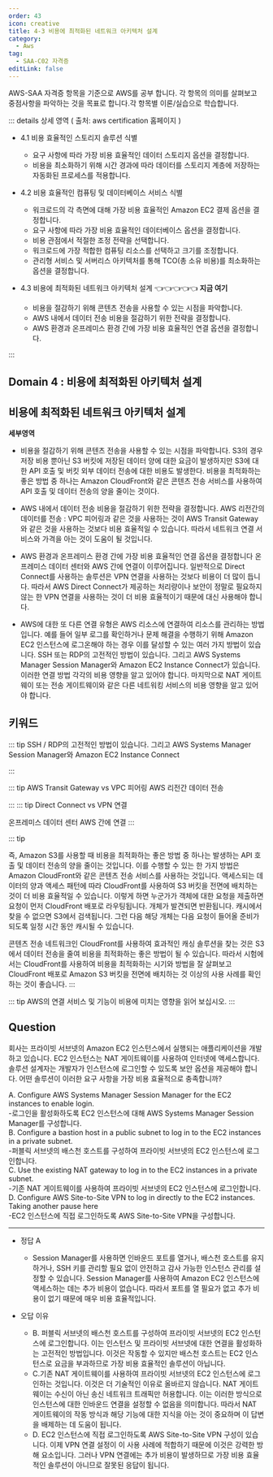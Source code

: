 ```yaml
---
order: 43
icon: creative
title: 4-3 비용에 최적화된 네트워크 아키텍처 설계
category: 
  - Aws
tag: 
  - SAA-C02 자격증
editLink: false
---
```


AWS-SAA 자격증 항목을 기준으로 AWS를 공부 합니다. 각 항목의 의미를 살펴보고 중점사항을 파악하는 것을 목표로 합니다.각 항목별 이론/실습으로 학습합니다.

::: details 상세 영역 ( 출처: aws certification 홈페이지 )

* 4.1 비용 효율적인 스토리지 솔루션 식별 
  * 요구 사항에 따라 가장 비용 효율적인 데이터 스토리지 옵션을 결정합니다.
  * 비용을 최소화하기 위해 시간 경과에 따라 데이터를 스토리지 계층에 저장하는 자동화된
프로세스를 적용합니다.

* 4.2 비용 효율적인 컴퓨팅 및 데이터베이스 서비스 식별
  * 워크로드의 각 측면에 대해 가장 비용 효율적인 Amazon EC2 결제 옵션을 결정합니다.
  * 요구 사항에 따라 가장 비용 효율적인 데이터베이스 옵션을 결정합니다.
  * 비용 관점에서 적절한 조정 전략을 선택합니다.
  * 워크로드에 가장 적합한 컴퓨팅 리소스를 선택하고 크기를 조정합니다.
  * 관리형 서비스 및 서버리스 아키텍처를 통해 TCO(총 소유 비용)를 최소화하는 옵션을
결정합니다.

* 4.3 비용에 최적화된 네트워크 아키텍처 설계 👈👈👈👈👈 **지금 여기**
  * 비용을 절감하기 위해 콘텐츠 전송을 사용할 수 있는 시점을 파악합니다.
  * AWS 내에서 데이터 전송 비용을 절감하기 위한 전략을 결정합니다.
  * AWS 환경과 온프레미스 환경 간에 가장 비용 효율적인 연결 옵션을 결정합니다.

:::


## Domain 4 : 비용에 최적화된 아키텍처 설계
## 비용에 최적화된 네트워크 아키텍처 설계

**세부영역**

- 비용을 절감하기 위해 콘텐츠 전송을 사용할 수 있는 시점을 파악합니다.
   S3의 경우 저장 비용 뿐아닌 S3 버킷에 저장된 데이터 양에 대한 요금이 발생하지만 S3에 대한 API 호출 및 버킷 외부 데이터 전송에 대한 비용도 발생한다. 비용을 최적화하는 좋은 방법 중 하나는  Amazon CloudFront와 같은 콘텐츠 전송 서비스를 사용하여 API 호출 및 데이터 전송의 양을 줄이는 것이다.


- AWS 내에서 데이터 전송 비용을 절감하기 위한 전략을 결정합니다. 
    AWS 리전간의 데이터를 전송 :  VPC 피어링과 같은 것을 사용하는 것이 AWS Transit Gateway와 같은 것을 사용하는 것보다 비용 효율적일 수 있습니다. 따라서 네트워크 연결 서비스와 가격을 아는 것이 도움이 될 것입니다.


- AWS 환경과 온프레미스 환경 간에 가장 비용 효율적인 연결 옵션을 결정합니다
  온프레미스 데이터 센터와 AWS 간에 연결이 이루어집니다. 일반적으로 Direct Connect를 사용하는 솔루션은 VPN 연결을 사용하는 것보다 비용이 더 많이 듭니다. 따라서 AWS Direct Connect가 제공하는 처리량이나 보안이 정말로 필요하지 않는 한 VPN 연결을 사용하는 것이 더 비용 효율적이기 때문에 대신 사용해야 합니다.

*  AWS에 대한 또 다른 연결 유형은 AWS 리소스에 연결하여 리소스를 관리하는 방법입니다. 
  예를 들어 일부 로그를 확인하거나 문제 해결을 수행하기 위해 Amazon EC2 인스턴스에 로그온해야 하는 경우 이를 달성할 수 있는 여러 가지 방법이 있습니다. SSH 또는 RDP의 고전적인 방법이 있습니다. 그리고 AWS Systems Manager Session Manager와 Amazon EC2 Instance Connect가 있습니다. 이러한 연결 방법 각각의 비용 영향을 알고 있어야 합니다. 마지막으로 NAT 게이트웨이 또는 전송 게이트웨이와 같은 다른 네트워킹 서비스의 비용 영향을 알고 있어야 합니다.

## 키워드
::: tip  SSH / RDP의 고전적인 방법이 있습니다. 그리고 AWS Systems Manager Session Manager와 Amazon EC2 Instance Connect

:::

::: tip AWS Transit Gateway vs VPC 피어링
AWS 리전간 데이터 전송 

:::
::: tip Direct Connect vs VPN 연결

온프레미스 데이터 센터  AWS 간에 연결
:::


::: tip

즉, Amazon S3를 사용할 때 비용을 최적화하는 좋은 방법 중 하나는 발생하는 API 호출 및 데이터 전송의 양을 줄이는 것입니다. 이를 수행할 수 있는 한 가지 방법은 Amazon CloudFront와 같은 콘텐츠 전송 서비스를 사용하는 것입니다. 액세스되는 데이터의 양과 액세스 패턴에 따라 CloudFront를 사용하여 S3 버킷을 전면에 배치하는 것이 더 비용 효율적일 수 있습니다. 이렇게 하면 누군가가 객체에 대한 요청을 제출하면 요청이 먼저 CloudFront 배포로 라우팅됩니다. 개체가 발견되면 반환됩니다. 캐시에서 찾을 수 없으면 S3에서 검색됩니다. 그런 다음 해당 개체는 다음 요청이 들어올 준비가 되도록 일정 시간 동안 캐시될 수 있습니다.

콘텐츠 전송 네트워크인 CloudFront를 사용하여 효과적인 캐싱 솔루션을 찾는 것은 S3에서 데이터 전송을 줄여 비용을 최적화하는 좋은 방법이 될 수 있습니다. 따라서 시험에서는 CloudFront를 사용하여 비용을 최적화하는 시기와 방법을 잘 살펴보고 CloudFront 배포로 Amazon S3 버킷을 전면에 배치하는 것 이상의 사용 사례를 확인하는 것이 좋습니다.
:::

::: tip 
 AWS의 연결 서비스 및 기능이 비용에 미치는 영향을 읽어 보십시오.
:::

## Question

회사는 프라이빗 서브넷의 Amazon EC2 인스턴스에서 실행되는 애플리케이션을 개발하고 있습니다. EC2 인스턴스는 NAT 게이트웨이를 사용하여 인터넷에 액세스합니다. 솔루션 설계자는 개발자가 인스턴스에 로그인할 수 있도록 보안 옵션을 제공해야 합니다. 어떤 솔루션이 이러한 요구 사항을 가장 비용 효율적으로 충족합니까?

A. Configure AWS Systems Manager Session Manager for the EC2 instances to enable login.    
-로그인을 활성화하도록 EC2 인스턴스에 대해 AWS Systems Manager Session Manager를 구성합니다.  
B. Configure a bastion host in a public subnet to log in to the EC2 instances in a private   subnet.    
-퍼블릭 서브넷의 배스천 호스트를 구성하여 프라이빗 서브넷의 EC2 인스턴스에 로그인합니다.  
C. Use the existing NAT gateway to log in to the EC2 instances in a private subnet.    
-기존 NAT 게이트웨이를 사용하여 프라이빗 서브넷의 EC2 인스턴스에 로그인합니다.  
D. Configure AWS Site-to-Site VPN to log in directly to the EC2 instances. Taking another pause here      
-EC2 인스턴스에 직접 로그인하도록 AWS Site-to-Site VPN을 구성합니다.  

---

* 정답 A  
  *  Session Manager를 사용하면 인바운드 포트를 열거나, 배스천 호스트를 유지하거나, SSH 키를 관리할 필요 없이 안전하고 감사 가능한 인스턴스 관리를 설정할 수 있습니다. Session Manager를 사용하여 Amazon EC2 인스턴스에 액세스하는 데는 추가 비용이 없습니다. 따라서 포트를 열 필요가 없고 추가 비용이 없기 때문에 매우 비용 효율적입니다.

* 오답 이유 
  * B. 퍼블릭 서브넷의 배스천 호스트를 구성하여 프라이빗 서브넷의 EC2 인스턴스에 로그인합니다. 이는 인스턴스 및 프라이빗 서브넷에 대한 연결을 활성화하는 고전적인 방법입니다. 이것은 작동할 수 있지만 배스천 호스트는 EC2 인스턴스로 요금을 부과하므로 가장 비용 효율적인 솔루션이 아닙니다.
  * C.기존 NAT 게이트웨이를 사용하여 프라이빗 서브넷의 EC2 인스턴스에 로그인하는 것입니다. 이것은 더 기술적인 이유로 올바르지 않습니다. NAT 게이트웨이는 수신이 아닌 송신 네트워크 트래픽만 허용합니다. 이는 이러한 방식으로 인스턴스에 대한 인바운드 연결을 설정할 수 없음을 의미합니다. 따라서 NAT 게이트웨이의 작동 방식과 해당 기능에 대한 지식을 아는 것이 중요하며 이 답변을 배제하는 데 도움이 됩니다.
  * D. EC2 인스턴스에 직접 로그인하도록 AWS Site-to-Site VPN 구성이 있습니다. 이제 VPN 연결 설정이 이 사용 사례에 적합하기 때문에 이것은 강력한 방해 요소입니다. 그러나 VPN 연결에는 추가 비용이 발생하므로 가장 비용 효율적인 솔루션이 아니므로 잘못된 응답이 됩니다.


